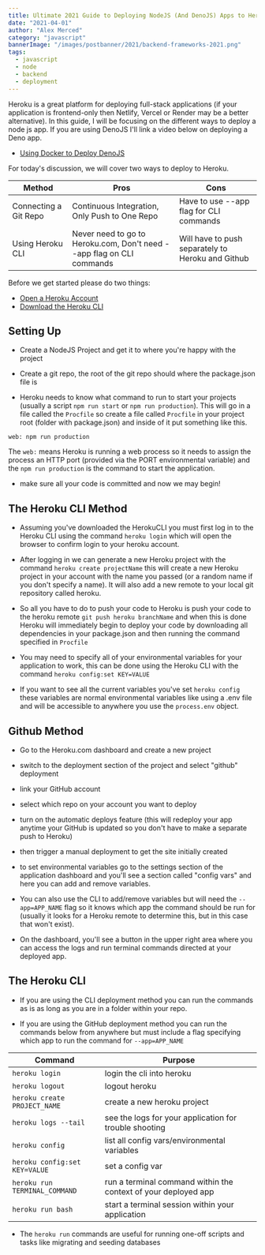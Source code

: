 ```yaml
---
title: Ultimate 2021 Guide to Deploying NodeJS (And DenoJS) Apps to Heroku
date: "2021-04-01"
author: "Alex Merced"
category: "javascript"
bannerImage: "/images/postbanner/2021/backend-frameworks-2021.png"
tags:
  - javascript
  - node
  - backend
  - deployment
---
```


Heroku is a great platform for deploying full-stack applications (if your application is frontend-only then Netlify, Vercel or Render may be a better alternative). In this guide, I will be focusing on the different ways to deploy a node js app. If you are using DenoJS I'll link a video below on deploying a Deno app.

- [Using Docker to Deploy DenoJS](https://www.youtube.com/watch?v=Fe4XdAiqaxI)

For today's discussion, we will cover two ways to deploy to Heroku.

| Method | Pros | Cons |
|--------|------|------|
| Connecting a Git Repo | Continuous Integration, Only Push to One Repo | Have to use --app flag for CLI commands |
| Using Heroku CLI | Never need to go to Heroku.com, Don't need --app flag on CLI commands | Will have to push separately to Heroku and Github |

Before we get started please do two things:
- [Open a Heroku Account](https://dashboard.heroku.com/)
- [Download the Heroku CLI](https://devcenter.heroku.com/articles/heroku-cli)

## Setting Up 

- Create a NodeJS Project and get it to where you're happy with the project

- Create a git repo, the root of the git repo should where the package.json file is

- Heroku needs to know what command to run to start your projects (usually a script `npm run start` or `npm run production`). This will go in a file called the `Procfile` so create a file called `Procfile` in your project root (folder with package.json) and inside of it put something like this.

```web: npm run production```

The `web:` means Heroku is running a web process so it needs to assign the process an HTTP port (provided via the PORT environmental variable) and the `npm run production` is the command to start the application.

- make sure all your code is committed and now we may begin!

## The Heroku CLI Method

- Assuming you've downloaded the HerokuCLI you must first log in to the Heroku CLI using the command `heroku login` which will open the browser to confirm login to your heroku account.

- After logging in we can generate a new Heroku project with the command `heroku create projectName` this will create a new Heroku project in your account with the name you passed (or a random name if you don't specify a name). It will also add a new remote to your local git repository called heroku.

- So all you have to do to push your code to Heroku is push your code to the heroku remote `git push heroku branchName` and when this is done Heroku will immediately begin to deploy your code by downloading all dependencies in your package.json and then running the command specified in `Procfile`

- You may need to specify all of your environmental variables for your application to work, this can be done using the Heroku CLI with the command `heroku config:set KEY=VALUE`

- If you want to see all the current variables you've set `heroku config` these variables are normal environmental variables like using a .env file and will be accessible to anywhere you use the `process.env` object.

## Github Method

- Go to the Heroku.com dashboard and create a new project

- switch to the deployment section of the project and select "github" deployment

- link your GitHub account

- select which repo on your account you want to deploy

- turn on the automatic deploys feature (this will redeploy your app anytime your GitHub is updated so you don't have to make a separate push to Heroku)

- then trigger a manual deployment to get the site initially created

- to set environmental variables go to the settings section of the application dashboard and you'll see a section called "config vars" and here you can add and remove variables.

- You can also use the CLI to add/remove variables but will need the `--app=APP_NAME` flag so it knows which app the command should be run for (usually it looks for a Heroku remote to determine this, but in this case that won't exist).

- On the dashboard, you'll see a button in the upper right area where you can access the logs and run terminal commands directed at your deployed app.

## The Heroku CLI

- If you are using the CLI deployment method you can run the commands as is as long as you are in a folder within your repo.

- If you are using the GitHub deployment method you can run the commands below from anywhere but must include a flag specifying which app to run the command for `--app=APP_NAME`

|Command | Purpose |
|--------|---------|
| `heroku login` | login the cli into heroku |
| `heroku logout` | logout heroku |
| `heroku create PROJECT_NAME` | create a new heroku project |
| `heroku logs --tail` | see the logs for your application for trouble shooting |
| `heroku config` | list all config vars/environmental variables |
| `heroku config:set KEY=VALUE` | set a config var |
| `heroku run TERMINAL_COMMAND` | run a terminal command within the context of your deployed app |
| `heroku run bash` | start a terminal session within your application

- The `heroku run` commands are useful for running one-off scripts and tasks like migrating and seeding databases